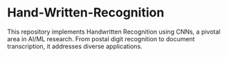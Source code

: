 # Hand-Written-Recognition
This repository implements Handwritten Recognition using CNNs, a pivotal area in AI/ML research. From postal digit recognition to document transcription, it addresses diverse applications.
